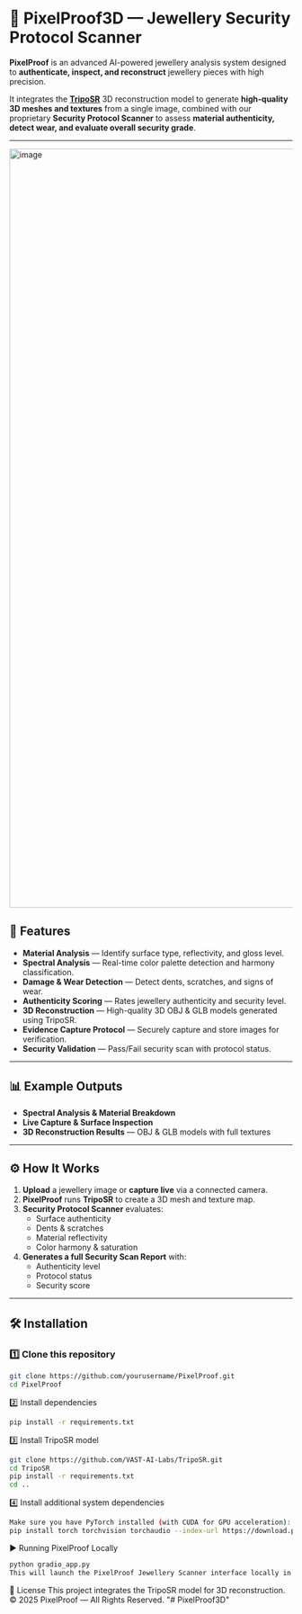 # 💎 PixelProof3D — Jewellery Security Protocol Scanner

**PixelProof** is an advanced AI-powered jewellery analysis system designed to **authenticate, inspect, and reconstruct** jewellery pieces with high precision.

It integrates the **[TripoSR](https://github.com/VAST-AI-Labs/TripoSR)** 3D reconstruction model to generate **high-quality 3D meshes and textures** from a single image, combined with our proprietary **Security Protocol Scanner** to assess **material authenticity, detect wear, and evaluate overall security grade**.

---
<img width="2482" height="1350" alt="image" src="https://github.com/user-attachments/assets/5db79948-befd-4968-9eb0-f07473408631" />


## 🚀 Features

- **Material Analysis** — Identify surface type, reflectivity, and gloss level.
- **Spectral Analysis** — Real-time color palette detection and harmony classification.
- **Damage & Wear Detection** — Detect dents, scratches, and signs of wear.
- **Authenticity Scoring** — Rates jewellery authenticity and security level.
- **3D Reconstruction** — High-quality 3D OBJ & GLB models generated using TripoSR.
- **Evidence Capture Protocol** — Securely capture and store images for verification.
- **Security Validation** — Pass/Fail security scan with protocol status.

---

## 📊 Example Outputs

- **Spectral Analysis & Material Breakdown**
- **Live Capture & Surface Inspection**
- **3D Reconstruction Results** — OBJ & GLB models with full textures

---

## ⚙️ How It Works

1. **Upload** a jewellery image or **capture live** via a connected camera.
2. **PixelProof** runs **TripoSR** to create a 3D mesh and texture map.
3. **Security Protocol Scanner** evaluates:
   - Surface authenticity
   - Dents & scratches
   - Material reflectivity
   - Color harmony & saturation
4. **Generates a full Security Scan Report** with:
   - Authenticity level
   - Protocol status
   - Security score

---

## 🛠 Installation

### 1️⃣ Clone this repository
```bash
git clone https://github.com/yourusername/PixelProof.git
cd PixelProof
```
2️⃣ Install dependencies
```bash
pip install -r requirements.txt
```
3️⃣ Install TripoSR model
```bash
git clone https://github.com/VAST-AI-Labs/TripoSR.git
cd TripoSR
pip install -r requirements.txt
cd ..
```
4️⃣ Install additional system dependencies
```bash
Make sure you have PyTorch installed (with CUDA for GPU acceleration):
pip install torch torchvision torchaudio --index-url https://download.pytorch.org/whl/cu118
```
▶️ Running PixelProof Locally
```bash
python gradio_app.py
This will launch the PixelProof Jewellery Scanner interface locally in your browser.
```

📜 License
This project integrates the TripoSR model for 3D reconstruction.
© 2025 PixelProof — All Rights Reserved.
"# PixelProof3D" 

